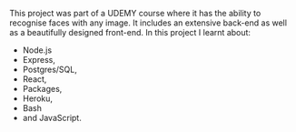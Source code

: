 This project was part of a UDEMY course where it has the ability to recognise faces with any image. It includes an extensive back-end as well as a beautifully designed front-end. In this project I learnt about: 
- Node.js 
- Express, 
- Postgres/SQL, 
- React, 
- Packages, 
- Heroku, 
- Bash 
- and JavaScript.
